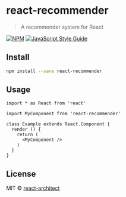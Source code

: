 # react-recommender

> A recommender system for React

[![NPM](https://img.shields.io/npm/v/react-recommender.svg)](https://www.npmjs.com/package/react-recommender) [![JavaScript Style Guide](https://img.shields.io/badge/code_style-standard-brightgreen.svg)](https://standardjs.com)

## Install

```bash
npm install --save react-recommender
```

## Usage

```tsx
import * as React from 'react'

import MyComponent from 'react-recommender'

class Example extends React.Component {
  render () {
    return (
      <MyComponent />
    )
  }
}
```

## License

MIT © [react-architect](https://github.com/react-architect)
